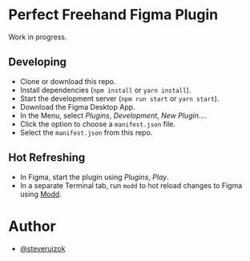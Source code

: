 # Perfect Freehand Figma Plugin

Work in progress.

## Developing

- Clone or download this repo.
- Install dependencies (`npm install` or `yarn install`).
- Start the development server (`npm run start` or `yarn start`).
- Download the Figma Desktop App.
- In the Menu, select _Plugins_, _Development_, _New Plugin..._.
- Click the option to choose a `manifest.json` file.
- Select the `manifest.json` from this repo.

## Hot Refreshing

- In Figma, start the plugin using _Plugins_, _Play_.
- In a separate Terminal tab, run `modd` to hot reload changes to Figma using [Modd](https://github.com/cortesi/modd).

# Author

- [@steveruizok](https://twitter.com/steveruizok)
